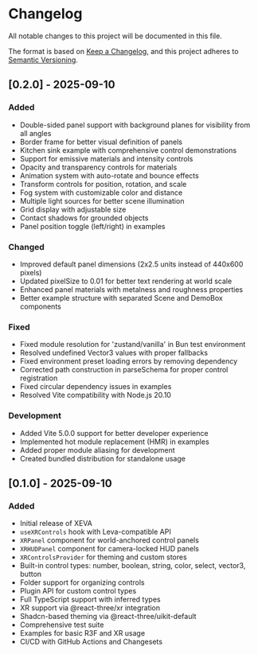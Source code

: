 # Changelog

All notable changes to this project will be documented in this file.

The format is based on [Keep a Changelog](https://keepachangelog.com/en/1.0.0/),
and this project adheres to [Semantic Versioning](https://semver.org/spec/v2.0.0.html).

## [0.2.0] - 2025-09-10

### Added
- Double-sided panel support with background planes for visibility from all angles
- Border frame for better visual definition of panels
- Kitchen sink example with comprehensive control demonstrations
- Support for emissive materials and intensity controls
- Opacity and transparency controls for materials
- Animation system with auto-rotate and bounce effects
- Transform controls for position, rotation, and scale
- Fog system with customizable color and distance
- Multiple light sources for better scene illumination
- Grid display with adjustable size
- Contact shadows for grounded objects
- Panel position toggle (left/right) in examples

### Changed
- Improved default panel dimensions (2x2.5 units instead of 440x600 pixels)
- Updated pixelSize to 0.01 for better text rendering at world scale
- Enhanced panel materials with metalness and roughness properties
- Better example structure with separated Scene and DemoBox components

### Fixed
- Fixed module resolution for 'zustand/vanilla' in Bun test environment
- Resolved undefined Vector3 values with proper fallbacks
- Fixed environment preset loading errors by removing dependency
- Corrected path construction in parseSchema for proper control registration
- Fixed circular dependency issues in examples
- Resolved Vite compatibility with Node.js 20.10

### Development
- Added Vite 5.0.0 support for better developer experience
- Implemented hot module replacement (HMR) in examples
- Added proper module aliasing for development
- Created bundled distribution for standalone usage

## [0.1.0] - 2025-09-10

### Added

- Initial release of XEVA
- `useXRControls` hook with Leva-compatible API
- `XRPanel` component for world-anchored control panels
- `XRHUDPanel` component for camera-locked HUD panels
- `XRControlsProvider` for theming and custom stores
- Built-in control types: number, boolean, string, color, select, vector3, button
- Folder support for organizing controls
- Plugin API for custom control types
- Full TypeScript support with inferred types
- XR support via @react-three/xr integration
- Shadcn-based theming via @react-three/uikit-default
- Comprehensive test suite
- Examples for basic R3F and XR usage
- CI/CD with GitHub Actions and Changesets